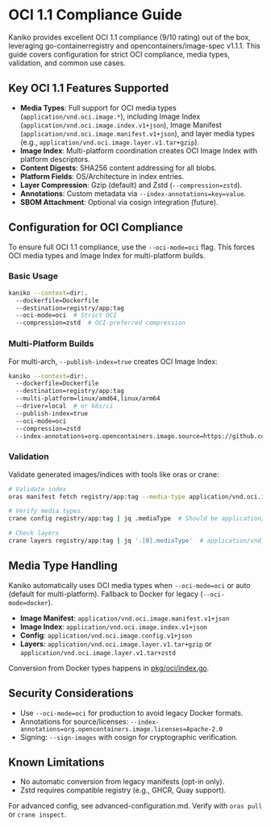 # OCI 1.1 Compliance Guide

Kaniko provides excellent OCI 1.1 compliance (9/10 rating) out of the box, leveraging go-containerregistry and opencontainers/image-spec v1.1.1. This guide covers configuration for strict OCI compliance, media types, validation, and common use cases.

## Key OCI 1.1 Features Supported
- **Media Types**: Full support for OCI media types (`application/vnd.oci.image.*`), including Image Index (`application/vnd.oci.image.index.v1+json`), Image Manifest (`application/vnd.oci.image.manifest.v1+json`), and layer media types (e.g., `application/vnd.oci.image.layer.v1.tar+gzip`).
- **Image Index**: Multi-platform coordination creates OCI Image Index with platform descriptors.
- **Content Digests**: SHA256 content addressing for all blobs.
- **Platform Fields**: OS/Architecture in index entries.
- **Layer Compression**: Gzip (default) and Zstd (`--compression=zstd`).
- **Annotations**: Custom metadata via `--index-annotations=key=value`.
- **SBOM Attachment**: Optional via cosign integration (future).

## Configuration for OCI Compliance
To ensure full OCI 1.1 compliance, use the `--oci-mode=oci` flag. This forces OCI media types and Image Index for multi-platform builds.

### Basic Usage
```bash
kaniko --context=dir:.
  --dockerfile=Dockerfile
  --destination=registry/app:tag
  --oci-mode=oci  # Strict OCI
  --compression=zstd  # OCI-preferred compression
```

### Multi-Platform Builds
For multi-arch, `--publish-index=true` creates OCI Image Index:
```bash
kaniko --context=dir:.
  --dockerfile=Dockerfile
  --destination=registry/app:tag
  --multi-platform=linux/amd64,linux/arm64
  --driver=local  # or k8s/ci
  --publish-index=true
  --oci-mode=oci
  --compression=zstd
  --index-annotations=org.opencontainers.image.source=https://github.com/org/repo
```

### Validation
Validate generated images/indices with tools like oras or crane:
```bash
# Validate index
oras manifest fetch registry/app:tag --media-type application/vnd.oci.image.index.v1+json | jq .

# Verify media types
crane config registry/app:tag | jq .mediaType  # Should be application/vnd.oci.image.config.v1+json

# Check layers
crane layers registry/app:tag | jq '.[0].mediaType'  # application/vnd.oci.image.layer.v1.tar+zstd
```

## Media Type Handling
Kaniko automatically uses OCI media types when `--oci-mode=oci` or auto (default for multi-platform). Fallback to Docker for legacy (`--oci-mode=docker`).

- **Image Manifest**: `application/vnd.oci.image.manifest.v1+json`
- **Image Index**: `application/vnd.oci.image.index.v1+json`
- **Config**: `application/vnd.oci.image.config.v1+json`
- **Layers**: `application/vnd.oci.image.layer.v1.tar+gzip` or `application/vnd.oci.image.layer.v1.tar+zstd`

Conversion from Docker types happens in [pkg/oci/index.go](pkg/oci/index.go).

## Security Considerations
- Use `--oci-mode=oci` for production to avoid legacy Docker formats.
- Annotations for source/licenses: `--index-annotations=org.opencontainers.image.licenses=Apache-2.0`
- Signing: `--sign-images` with cosign for cryptographic verification.

## Known Limitations
- No automatic conversion from legacy manifests (opt-in only).
- Zstd requires compatible registry (e.g., GHCR, Quay support).

For advanced config, see advanced-configuration.md. Verify with `oras pull` or `crane inspect`.